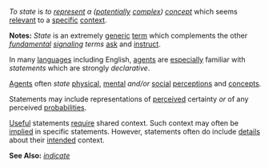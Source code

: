 *To state* is *to [represent](https://github.com/gcassel/Modular-Organization-Terminology/blob/master/terms/representation.md) a ([potentially](https://github.com/gcassel/Modular-Organization-Terminology/blob/master/terms/potential.md) [complex](https://github.com/gcassel/Modular-Organization-Terminology/blob/master/terms/complex.md)) [concept](https://github.com/gcassel/Modular-Organization-Terminology/blob/master/terms/concept.md)* which seems [relevant](https://github.com/gcassel/Modular-Organization-Terminology/blob/master/terms/relevance.md) to a [specific](https://github.com/gcassel/Modular-Organization-Terminology/blob/master/terms/specific.md) [context](https://github.com/gcassel/Modular-Organization-Terminology/blob/master/terms/context.md).
		
**Notes:**  *State* is an extremely [generic](https://github.com/gcassel/Modular-Organization-Terminology/blob/master/terms/generic.md) [term](https://github.com/gcassel/Modular-Organization-Terminology/blob/master/terms/term.md) which complements the other *[fundamental](https://github.com/gcassel/Modular-Organization-Terminology/blob/master/terms/base.md) [signaling](https://github.com/gcassel/Modular-Organization-Terminology/blob/master/terms/signal.md) terms* [ask](https://github.com/gcassel/Modular-Organization-Terminology/blob/master/terms/ask.md) and [instruct](https://github.com/gcassel/Modular-Organization-Terminology/blob/master/terms/instruct.md).

In many [languages](https://github.com/gcassel/Modular-Organization-Terminology/blob/master/terms/language.md) including English, [agents](https://github.com/gcassel/Modular-Organization-Terminology/blob/master/terms/agent.md) are [especially](https://github.com/gcassel/Modular-Organization-Terminology/blob/master/terms/specialize.md) familiar with *statements* which are strongly *declarative*.
		
[Agents](https://github.com/gcassel/Modular-Organization-Terminology/blob/master/terms/agent.md) often *state* [physical](https://github.com/gcassel/Modular-Organization-Terminology/blob/master/terms/physical.md), [mental](https://github.com/gcassel/Modular-Organization-Terminology/blob/master/terms/mental.md) *and/or* [social](https://github.com/gcassel/Modular-Organization-Terminology/blob/master/terms/social.md) [perceptions](https://github.com/gcassel/Modular-Organization-Terminology/blob/master/terms/perceive.md) and [concepts](https://github.com/gcassel/Modular-Organization-Terminology/blob/master/terms/concept.md).

Statements may include representations of [perceived](https://github.com/gcassel/Modular-Organization-Terminology/blob/master/terms/perceive.md) certainty *or* of any perceived [probabilities](https://github.com/gcassel/Modular-Organization-Terminology/blob/master/terms/probability.md).
		
[Useful](https://github.com/gcassel/Modular-Organization-Terminology/blob/master/terms/use.md) statements [require](https://github.com/gcassel/Modular-Organization-Terminology/blob/master/terms/requirement.md) shared context.  Such context may often be [implied](https://github.com/gcassel/Modular-Organization-Terminology/blob/master/terms/imply.md) in specific statements.   However, statements often do include [details](https://github.com/gcassel/Modular-Organization-Terminology/blob/master/terms/detail.md) about their [intended](https://github.com/gcassel/Modular-Organization-Terminology/blob/master/terms/intention.md) context.

**See Also:** *[indicate](https://github.com/gcassel/Modular-Organization-Terminology/blob/master/terms/indicate.md)*
